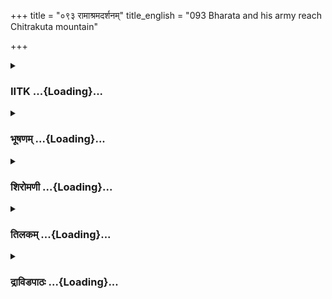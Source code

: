 +++
title = "०९३ रामाश्रमदर्शनम्"
title_english = "093 Bharata and his army reach Chitrakuta mountain"

+++
<div caption="श्रीराम-हरिसीताराममूर्ति-घनपाठिभ्यां वचनम्" class="audioEmbed" src="https://archive.org/download/Ramayana-recitation-Sriram-harisItArAmamUrti-Ghanapaati-v2/Kanda_2/Kanda_2_AYK-093-Rama_Shrama_Darshanam.mp3"></div>

<div class="js_include collapsed" newlevelforh1="3" title="IITK" unfilled url="/purANam/rAmAyaNam/audIchya-pAThaH/iitk/2_ayodhyAkANDam/07-rAma-darshanam/093_rAmAshramadarshanam.md">
<details><summary><h3>IITK ...{Loading}...</h3></summary>

Bharata's Journey to Chitrakuta -- Bharata observes signs of smoke and
presumes it to be the hermitage of Rama -- Bharata, Vasistha and
Satrughna move forward towards the hermitage.



#### श्लोकः
##### मूलम्
तया महत्या यायिन्या ध्वजिन्या वनवासिनः।  
अर्दिता यूथपा मत्ताः सयूथास्सम्प्रदुद्रुवुः॥2.93.1॥

##### शब्दार्थः
यायिन्या while on the march, महत्या by the great, तया that, ध्वजिन्या by the army, वनवासिनः  foresters, मत्ताः exited, यूथपाः the leaders of herds, अर्दिताः were frightened, सयूथाः with  
herds, सम्प्रदुद्रुवुः ran off.

##### आङ्ग्लानुवादः
On seeing the great army marching, the exited leaders of herds of elephants inhabiting the forest were frightened and ran off with their herds.



#### श्लोकः
##### मूलम्
ऋक्षाः पृषतसङ्घाश्च रुरवश्च समन्ततः।  
दृश्यन्ते वनराजीषु गिरिष्वपि नदीषु च॥2.93.2॥

##### शब्दार्थः
वनराजीषु in the stretches of the forest, गिरिष्वपि also on the mountains, नदीषु च at the river banks, समन्ततः on all sides, ऋक्षाः bears, पृषतसङ्घाश्च herds of dappled gazelle, रुरवश्च antelopes, दृश्यन्ते could be seen

##### आङ्ग्लानुवादः
Bears, herds of dappled gazelle and antelopes could be seen everywhere in the stretches of the forest, also on the mountains and on the river banks.



#### श्लोकः
##### मूलम्
स सम्प्रतस्थे धर्मात्मा प्रीतो दशरथात्मजः।  
वृतो महत्या नादिन्या सेनया चतुरङ्गया॥2.93.3॥

##### शब्दार्थः
धर्मत्मा the righteous, सः दशरथात्मजः that son of Dasaratha (Bharata), प्रीतः was delighted,  नादिन्या clamouring, महत्या great, चतुरङ्गया of four divisions, सेनया with army, वृतः  
surrounded by, सम्प्रतस्थे proceeded.

##### आङ्ग्लानुवादः
Bharata the righteous son of Dasaratha, proceeded with great delight in the company of the clamouring army of four divisions.



#### श्लोकः
##### मूलम्
सागरौघनिभा सेना भरतस्य महात्मनः।  
महीं सञ्छादयामास प्रावृषि द्यामिवाम्बुदः॥2.93.4॥

##### शब्दार्थः
महात्मनः of the magnanimous one, भरतस्य Bharata's, सागरौघनिभा resembling the waves of ocean, सेना the army, प्रावृषि during the rainy season, अम्बुदः cloud, द्यामिव like the sky, महीम् the earth, सञ्छादयामास covered.

##### आङ्ग्लानुवादः
The army of the magnanimous Bharata, resembling the waves of the ocean, covered the earth as the clouds cover the sky during the rainy season.



#### श्लोकः
##### मूलम्
तुरङ्गौघैरवतता वारणैश्च महाजवैः।  
अनालक्ष्या चिरं कालं तस्मिन्काले बभूव भूः॥2.93.5॥

##### शब्दार्थः
तस्मिन्काले at that moment, महाजवैः with great speed, तुरङ्गौघैः with multitude of horses, वारणैश्च with elephants, अवतता overspread, भूः the earth, चिरकालम् for a long time, अनालक्ष्या  बभूव became invisible.

##### आङ्ग्लानुवादः
At that moment, a multiutde of swift horses and elephants spread out with great speed and the surface of the earth became invisible for a long time.



#### श्लोकः
##### मूलम्
स यात्वा दूरमध्वानं सुपरिश्रान्तवाहनः।  
उवाच भरत श्श्रीमान् वसिष्ठं मन्त्रिणां वरम्॥2.93.6॥

##### शब्दार्थः
श्रीमान् the majestic one, सः भरतः that Bharata, दूरम् great, अध्वानम् distance, यात्वा having travelled, सुपरिश्रान्तवाहनः with draught animals extremely wearied, मन्त्रिणाम् among counsellors, वरम् the best, वसिष्ठम् addressing Vasistha, उवाच said.

##### आङ्ग्लानुवादः
With his draught animals extremely wearied by covering a great distance, the majestic Bharata said to Vasistha, the best of counsellorsः



#### श्लोकः
##### मूलम्
यादृशं लक्ष्यते रूपं यथा चैव श्रुतं मया।  
व्यक्तं प्राप्ताः स्म तं देशं भरद्वाजो यमब्रवीत्॥2.93.7॥

##### शब्दार्थः
यादृशम् whichever, रूपम् the appearance, लक्ष्यते is being observed, मया by me, यथा as, श्रुतं चैव has been heard, यम् about which region, भरद्वाजः Bharadwaja, अब्रवीत् spoke, तं देशम् that region, प्राप्ताः स्म we have reached, व्यक्तम् this is clear.

##### आङ्ग्लानुवादः
Looking at these surroundings and from what I had heard, it is clear that we have reached the region indicated by Bharadwaja.



#### श्लोकः
##### मूलम्
अयं गिरिश्चित्रकूट इयं मन्दाकिनी नदी।  
एतत्प्रकाशते दूरान्नीलमेघनिभं वनम्॥2.93.8॥

##### शब्दार्थः
अयम् गिरिः this is the mountain, चित्रकूटः is Chitrakuta, इयं नदी this is the river, मन्दाकिनी Mandakini, दूरात् from a distance, एतत् this, नीलमेघनिभम् like a blue cloud, वनम् forest, प्रकाशते is shining.

##### आङ्ग्लानुवादः
This mountain is Chitrakuta and this river, Mandakini. The forest shines from a distance like a blue cloud.



#### श्लोकः
##### मूलम्
गिरेस् सानूनि रम्याणि चित्रकूटस्य सम्प्रति।  
वारणैरवमृद्यन्ते मामकै पर्वतोपमैः॥2.93.9॥

##### शब्दार्थः
सम्प्रति now, मामकैः relating to me, पर्वतोपमैः resembling mountains, वारणैः with elephants, चित्रकूटस्य गिरेः Chitrkuta mountain's, रम्याणि enchanting, सानूनि ridges, अवमृद्यन्ते are being trampled.

##### आङ्ग्लानुवादः
The enchanting ridges of mount Chitrakuta are now trampled by my mountainlike elephants.



#### श्लोकः
##### मूलम्
मुञ्चन्ति कुसुमान्येते नगाः पर्वतसानुषु।  
नीला इवातपापाये तोयं तोयधरा घनाः॥2.93.10॥

##### शब्दार्थः
पर्वतसानुषु on the mountain ridges, एते नगाः these trees, आतपापाये at the end of summer, नीलाः blue, घनाः dense, तोयधराः rainclouds, तोयम् इव like showers, कुसुमानि flowers, मुञ्चन्ति are shedding.

##### आङ्ग्लानुवादः
The trees on the mountain ridges are shedding flowers, like dense blue rainclouds showering water at the end of summer.



#### श्लोकः
##### मूलम्
किन्नराचरितं देशं पश्य शत्रुघ्न पर्वतम्।  
मृगैस्समन्तादाकीर्णं मकरैरिव सागरम्॥2.93.11॥

##### शब्दार्थः
शत्रुघ्न O Satrughna, मकरैः with great crocodiles, सागरम् इव like ocean, समन्तात् everywhere, मृगैः with animals, आकीर्णम् abounding, किन्नराचरितम् frequented by kinneras, देशम् region, पर्वतम् mountain, पश्य behold.

##### आङ्ग्लानुवादः
O Satrughna, behold this mountain frequented by kinneras and abounding in animals like great crocodiles in the ocean.



#### श्लोकः
##### मूलम्
एते मृगगणा भान्ति शीघ्रवेगाः प्रचोदिताः।  
वायुप्रविद्धा श्शरदि मेघराजिरिवाम्बरे॥2.93.12॥

##### शब्दार्थः
प्रचोदिताः incited, शीघ्रवेगाः swiftfooted, एते these, मृगगणाः herds of deer, शरदि autumnal, अम्बरे sky, वायुप्रविद्धा expelled, मेघराजिरिव like mass of clouds, भान्ति are appearing.

##### आङ्ग्लानुवादः
Incited by the clamour of the army, these swiftrunning herds of deer expelled from their retreats resemble mass of clouds in the autumnal sky shattered by the wind.



#### श्लोकः
##### मूलम्
कुर्वन्ति कुसुमापीडान् शिरस्सु सुरभीनमी।  
मेघप्रकाशैः फलकैर्दाक्षिणात्या यथा नराः॥2.93.13॥

##### शब्दार्थः
अमी these mountain ridges, मेघप्रकाशैः looking brilliant like clouds, फलकैः shields, दाक्षिणात्याः belonging to southern region, नराः यथा like people, शिरस्सु on their heads, सुरभीन् fragrant, कुसुमापीडान् flower adornments, कुर्वन्ति are making.

##### आङ्ग्लानुवादः
Like the people of the south, the trees on the mountain ridges with branches, brilliant like clouds, are crowned with fragrant flowers as adornments.



#### श्लोकः
##### मूलम्
निष्कूजमिव भूत्वेदं वनं घोरप्रदर्शनम्।  
अयोध्येव जनाकीर्णा सम्प्रति प्रतिभाति मा॥2.93.14॥

##### शब्दार्थः
घोरप्रदर्शनम् dreadful in appearance, इदं वनम् this forest, निष्कूजमिव भूत्वा devoid of any twittering of birds, सम्प्रति now, जनाकीर्णा thronged with people, अयोध्येव like Ayodhya, मा to me, प्रतिभाति it appears.

##### आङ्ग्लानुवादः
This forest, dreadful in appearance was devoid of twittering of birds. But now it appears to me like Ayodhya thronged with people.



#### श्लोकः
##### मूलम्
खुरैरुदीरितो रेणुर्दावं प्रच्छाद्य तिष्ठति।  
तं वहत्यनिल श्श्रीघ्रं कुर्वन्निव मम प्रियम्॥2.93.15॥

##### शब्दार्थः
खुरैः by the hooves, उदीरितः kicked, रेणुः dust, दावम् the forest, प्रच्छाद्य having enveloped, तिष्ठति is set, अनिलः wind, मम to me, प्रियम् pleasure, कुर्वन् इव as if to give, शीघ्रम् quickly, तम् that dust, वहति transporting it.

##### आङ्ग्लानुवादः
While the dust kicked by the hooves of the horses enveloped the forest, the wind, as if to please me, is quickly blowing them away.



#### श्लोकः
##### मूलम्
स्यन्दनांस्तुरगोपेतान्सूतमुख्यै रधिष्ठितान्।  
एतान्सम्पततश्श्रीघ्रं पश्य शत्रुघ्न कानने॥2.93.16॥

##### शब्दार्थः
शत्रुघ्न O Satrughna, कानने in the forest, शीघ्रम् quickly, सम्पततः flying, सूतमुख्यैः by excellent charioteers, अधिष्ठितान् commanded by, तुरगोपेतान् drawn by horses, एतान् these, स्यन्दनान् chariots, पश्य behold.

##### आङ्ग्लानुवादः
Behold, O Satrughna, these chariots, commanded by excellent charioteers,  harnessed with horses are flying through the forest.



#### श्लोकः
##### मूलम्
एतान्वित्रासितान्पश्यबर्हिणः प्रियदर्शनान्।  
एतमाविशत श्श्रीघ्रमधिवासं पतत्रिणः॥2.93.17॥

##### शब्दार्थः
प्रियदर्शनान् pleasant to look, वित्रासितान् frightened, एतम् अधिवासम् their nests, शीघ्रम्  
hurriedly, आविशतः entering, एतान् these, बर्हिणः peacocks, पतत्रिणः birds, पश्य behold.

##### आङ्ग्लानुवादः
Behold, these lovely frightened peacocks and other birds hurriedly entering their nests.



#### श्लोकः
##### मूलम्
अतिमात्रमयं देशो मनोज्ञः प्रतिभाति मे।  
तापसानां निवासोऽयं व्यक्तं स्वर्गपथो यथा॥2.93.18॥

##### शब्दार्थः
अयं देशः this region, अतिमात्रम् very, मनोज्ञः charming, मे to me, प्रतिभाति appears, स्वर्गपथो यथा like pathway to heaven, अयम् this one, व्यक्तम् clearly, तापसानाम् ascetics', निवासः abode.

##### आङ्ग्लानुवादः
Being the abode of ascetics, this region looks very charming like the pathway to heaven.



#### श्लोकः
##### मूलम्
मृगा मृगीभिः सहिता बहवः पृषता वने।  
मनोज्ञरूपा दृश्यन्ते कुसुमैरिव चित्रिताः॥2.93.19॥

##### शब्दार्थः
वने in this forest, बहवः many, पृषताः मृगाः spotted deer, कुसुमैः with flowers, चित्रिता इव as if painted, मनोज्ञरूपाः of charming appearance, मृगीभिः does, सहिताः in the company of,  
दृश्यन्ते are seen.

##### आङ्ग्लानुवादः
In this forest many a dappled deer with their mates looking as if painted with flowers are seen wandering about with a charming appearance.



#### श्लोकः
##### मूलम्
साधु सैन्याः प्रतिष्ठन्तां विचिन्वन्तु च कानने।  
यथा तौ पुरुषव्याघ्रौ दृश्येते रामलक्ष्मणौ॥2.93.20॥

##### शब्दार्थः
पुरुषव्याघ्रौ best of men, तौ रामलक्ष्मणौ those Rama and Lakshmana, यथा how, दृश्येते they could be seen, सैन्याः soldiers, साधु properly, प्रतिष्ठन्ताम् let them proceed, कानने in the forest, विचिन्वन्तु च be searched.

##### आङ्ग्लानुवादः
Let the soldiers set out and properly search the forest till such time the best of men, Rama and Lakshmana, are found.



#### श्लोकः
##### मूलम्
भरतस्य वचश्श्रुत्वा पुरुषाश्शस्त्रपाणयः।  
विविशु स्तद्वनं शूरा धूमं च ददृशु स्ततः॥2.93.21॥

##### शब्दार्थः
भरतस्य Bharata's, वचः words, श्रुत्वा having heard, शस्त्रपाणयः with weapons in their hands, शूराः valiant, पुरुषाः men, तत् that, वनम् forest, विविशुः entered, ततः then, धूमम् smoke, ददृशुश्च observed.

##### आङ्ग्लानुवादः
Hearing the words of Bharata, those valiant warriors with weapons in their hands entered the forest. Therafter, they observed a spiral of smoke rising.



#### श्लोकः
##### मूलम्
ते समालोक्य धूमाग्रमूचुर्भरतमागताः।  
नामनुष्ये भवत्यग्नि र्व्यक्तमत्रैव राघवौ॥2.93.22॥

##### शब्दार्थः
ते they, धूमाग्रम् column of smoke, समालोक्य having seen, भरतम् to Bharata, आगताः returned, ऊचुः communicated, अमनुष्ये in a place bereft of men, अग्निः fire, न भवति  cannot exist, व्यक्तम् clearly, राघवौ Rama and Lakshmana, अत्रैव are here only.

##### आङ्ग्लानुवादः
Having seen the column of smoke, they returned and informed Bharata, saying, 'In a place bereft of men, fire cannot exist. Clearly Rama and Lakshmana must be here only.'



#### श्लोकः
##### मूलम्
अथ नाऽत्र नरव्याघ्रौ राजपुत्रौ परन्तपौ।  
अन्ये रामोपमास् सन्ति व्यक्तमत्र तपस्विनः॥2.93.23॥

##### शब्दार्थः
अथ otherwise, नरव्याघ्रौ tigers among men, परन्तपौ subduers of enemies, राजपुत्रौ princes, अत्र न if they are not here, अत्र here, रामोपमाः resembling Rama, अन्ये other, तपस्विनः सन्ति ascetics are there, व्यक्तम् evident.

##### आङ्ग्लानुवादः
In case the two princes, Rama and Lakshmana, the best of men, and subduers of  
enemies are not residing here then evidently it must be some other ascetics like Rama.



#### श्लोकः
##### मूलम्
तच्छ्रुत्वा भरतस्तेषां वचनं साधुसम्मतम्।  
सैन्यानुवाच सर्वांस्तानमित्रबलमर्दनः॥2.93.24॥

##### शब्दार्थः
अमित्रबलमर्दनः who crushes the hostile armies, भरतः Bharata, तेषाम् their, साधुसम्मतम् acceptable to the pious, तत् वचनम् those words, श्रुत्वा having heard, सर्वान् entire, तान् सैन्यान् to that entire army, उवाच said.

##### आङ्ग्लानुवादः
Having heard these words acceptable to the pious, Bharata, the crusher of enemy forces, addressed the entire armyः



#### श्लोकः
##### मूलम्
यत्ता भवन्तस्तिष्ठन्तु नेतो गन्तव्यमग्रतः।  
अहमेव गमिष्यामि सुमन्त्रो गुरुरेव च॥2.93.25॥

##### शब्दार्थः
भवन्तः all of you, यत्ताः alertly, तिष्ठन्तु stay, इतः from here, अग्रतः forward, न गन्तव्यम् you should not proceed, अहमेव myself alone, गमिष्यामि I shall go, सुमन्त्रः Sumantra, गुरुरेव च  preceptor Vasistha also.

##### आङ्ग्लानुवादः
All of you carefully watch here. Do not proceed any further. Sumantra, the preceptor and myself shall go forward.



#### श्लोकः
##### मूलम्
एवमुक्ता स्ततस्सर्वे तत्र तस्थुः समन्तः।  
भरतो यत्र धूमाग्रं तत्र दृष्टिं समादधात्॥2.93.26॥

##### शब्दार्थः
ततः thereafter, एवम् thus, उक्ताः spoken, सर्वे all of them, समन्ततः everyside, तत्र there, तस्थुः  halted, भरतः Bharata, धूमाग्रम् column of smoke, यत्र where it is seen, तत्र there, दृष्टिम् gaze, समादधात् fixed.

##### आङ्ग्लानुवादः
At this command, all of them halted. Then Bharata fixed his gaze on the source of the smoke.



#### श्लोकः
##### मूलम्
व्यवस्थिता या भरतेन सा चमूर्निरीक्षमाणाऽपि च भूमिमग्रतः।  
बभूव हृष्टा न चिरेण जानती प्रियस्य रामस्य समागमं तदा॥2.93.27॥

##### शब्दार्थः
या the army, भरतेन by Bharata, व्यवस्थिता has been halted, चमूः army, अग्रतः in the forefront, भूमिम् the space, निरीक्षमाणाऽपि च even though gazing at, न चिरेण not long before, तदा then, प्रियस्य of the beloved, रामस्य Rama's, समागमम् union, जानती knowing, हृष्टा बभूव rejoiced.

##### आङ्ग्लानुवादः
The army thus halted by Bharata, gazing at the space before them rejoiced at the thought that not long before they would rejoin their beloved Rama.  

#### समाप्तिः
 श्रीमद्रामायणे वाल्मीकीय आदिकाव्ये अयोध्याकाण्डे त्रिनवतितमस्सर्गः॥  
Thus ends the ninetythird sarga in Ayodhyakanda of the holy Ramayana, the first epic composed by sage Valmiki.

</details>
</div>
<div class="js_include collapsed" newlevelforh1="3" title="भूषणम्" unfilled url="/purANam/rAmAyaNam/audIchya-pAThaH/TIkA/bhUShaNa_iitk/2_ayodhyAkANDam/07-rAma-darshanam/093_rAmAshramadarshanam.md">
<details><summary><h3>भूषणम् ...{Loading}...</h3></summary>



तया महत्या यायिन्या ध्वजिन्या वनवासिनः ।  

अर्द्दिता यूथपा मत्ताः सयूथाः सम्प्रदुद्रुवुः  ॥  २।९३।१  ॥   

तयेत्यादि । यायिन्या गच्छन्त्या । अर्दिताः पीडिताः । यूथपाः
गजादियूथनाथाः । "यूथनाथस्तु यूथपः" इत्यमरः  ॥  २।९३।१  ॥   

  

ऋक्षाः पृषतसङ्घाश्च रुरवश्च समतन्तः ।  

दृश्यन्ते वनराजीषु गिरिष्वपि नदीषु च  ॥  २।९३।२ ॥   

ऋक्षा इति । पृषतसङ्घाः बिन्दुमन्मृगसङ्घाः । ऋक्षाः भल्लूकाः । रुरवो
बिन्दुरहिताः स्थूलकायाः विकटश्रृङ्गा मृगाः । दृश्यन्ते अदृश्यन्त ।
वनराजीष्वित्यादिना अपूर्वमनुष्यादिदर्शनेन स्तब्धेक्षणाः स्थिता
इत्युच्यन्ते  ॥  २।९३।२  ॥   

  

स सम्प्रतस्थे धर्मात्मा प्रीतो दशरथात्मजः ।  

वृतो महत्या नादिन्या सेनया चतुरङ्गया  ॥  २।९३।३  ॥   

स इति । नादिन्या रथघोषहेषितबृंहितादिभिरिति शेषः  ॥  २।९३।३  ॥   

  

सागरौघनिभा सेना भरतस्य महात्मनः ।  

महीं सञ्छादयामास प्रावृषि द्यामिवाम्बुदः  ॥  २।९३।४  ॥   

सागरौघेति । द्यामाकाशम्  ॥  २।९३।४  ॥   

  

तुरङ्गौघैरवतता वारणैश्च महाजवैः ।  

अनालक्ष्याचिरं कालं तस्मिन् काले बभूव भूः  ॥  २।९३।५  ॥   

तुरङ्गौघैरिति । अवतता निरन्तरा । तस्मिन् काले गमनकाले । चिरकालमित्यनेन
कदाचिल्लक्ष्यत इति गम्यते  ॥  २।९३।५  ॥   

  

स यात्वा दूरमध्वानं सुपरिश्रान्तवाहनः ।  

उवाच भरतः श्रीमान् वसिष्ठं मन्त्रिणां वरम्  ॥  २।९३।६  ॥   

स इति । मन्त्रिणां मन्त्रविदाम् । यद्वा औचित्यान्मन्त्रशब्दः
कार्य्यविचारे वर्त्तते  ॥  २।९३।६  ॥   

  

यादृशं लक्ष्यते रूपं यथा चैव श्रुतं मया ।  

व्यक्तं प्राप्ताः स्म तं देशं भरद्वाजो यमब्रवीत्  ॥  २।९३।७  ॥   

यादृशमिति । अस्य देशस्य यादृशं रूपं लक्ष्यते । मन्दाकिनी ।
चित्रकूटमध्यवर्त्तित्वरूपं मया च यथा येन प्रकारेण श्रुतं भरद्वाजात् तथा
दृश्यत इति शेषः  ॥  २।९३।७  ॥   

  

अयं गिरिश्चित्रकूट इयं मन्दाकिनी नदी ।  

एतत् प्रकाशते दूरान्नीलमेघनिभं वनम्  ॥  २।९३।८  ॥   

तदेवाह--अयमित्यादिना । अयं पुरोवर्त्ती गिरिश्चित्रकूटो भवति तथेयं
मन्दाकिनी भवति । एतत् अनयोर्मध्यवर्त्ति वनं नीलमेघनिभं प्रकाशते  ॥ 
२।९३।८  ॥   

  

गिरेः सानूनि रम्याणि चित्रकूटस्य सम्प्रति ।  

वारणैरवमृद्यन्ते मामकैः पर्वतोपमैः  ॥  २।९३।९  ॥   

अथ तद्देशप्राप्तिं दर्शयति--गिरेः सानूनीति । सानूनि एतानीति सिद्धम् ।
अवमृद्यन्ते भज्यन्ते  ॥  २।९३।९  ॥   

  

मुञ्चन्ति कुसुमान्येते नगाः पर्वतसानुषु ।  

नीला इवातपापाये तोयं तोयधरा घनाः  ॥  २।९३।१०  ॥   

अथ रामनिवासत्वेन भोग्यताबुद्ध्या तद्वनं भ्रातरं प्रति
वर्णयति--मुञ्चन्तीत्यादिना । एते वकुला इत्यर्थः । आतपापाये घर्मान्ते,
वर्षाकाल इति यावत् । तोयधरा इति नीलत्वे हेतुः  ॥  २।९३।१०  ॥   

  

किन्नराचरितं देशं पश्य शत्रुघ्न पर्वतम् ।  

मृगैः समन्तादाकीर्णं मकरैरिव सागरम्  ॥  २।९३।११  ॥   

किन्नरेति । किन्नराचरितं देशं किन्नराचरितदेशरूपं पर्वतम्  ॥  २।९३।११  ॥   

  

एते मृगगणा भान्ति शीघ्रवेगाः प्रचोदिताः ।  

वायुप्रविद्धा शरदि मेघराजिरिवाम्बरे  ॥  २।९३।१२  ॥   

एत इति । प्रचोदिताः सैनिकैरिति शेषः । प्रविद्धा प्रेरितेति यावत्  ॥ 
२।९३।१२  ॥   

  

कुर्वन्ति कुसुमापीडान् शिरस्सु सुरभीनमी ।  

मेघप्रकाशैः फलकैर्दाक्षिणात्या यथा नराः  ॥  २।९३।१३  ॥   

कुर्वन्तीति । अमी भटाः मेघप्रकाशैः फलकैः केशबन्धविशेषैः वनसञ्चारार्थं
कल्पितैरुपलक्षिताः सन्तः । दाक्षिणात्या नरा यथा दाक्षिणात्या नरा इव ।
शिरस्सु कुसुमापीडान् कुसुमशेखरान् कुर्वन्ति । "आपीडशेखरोत्तंसावतंसाः
शिरसि स्रजः ।" इति हलायुधः । दाक्षिणात्या हि केशानुद्धृत्य बद्ध्वा
कुसुमापीडैरलङ्कुर्वन्ति  ॥  २।९३।१३  ॥   

  

निष्कूजमिव भूत्वेदं वनं घोरप्रदर्शनम् ।  

अयोध्येव जनाकीर्णा सम्प्रति प्रतिभाति मा  ॥  २।९३।१४  ॥   

निष्कूजमिति । घोरप्रदर्शनं क्रूरदर्शनमिदं वनं पुरा निष्कूजमिव भूत्वा
निर्जनं भूत्वेति यावत् । सम्प्रति जनाकीर्णा अयोध्या सौम्यनगरीव मा मां
प्रतिभाति  ॥  २।९३।१४  ॥   

  

खुरैरुदीरितो रेणुर्दिवं प्रच्छाद्य तिष्ठति ।  

तं वहत्यनिलः शीघ्रं कुर्वन्निव मम प्रियम्  ॥  २।९३।१५  ॥   

खुरैरिति । हयादिखुरैरुदीरितः उत्थापितो रेणुर्दिवं प्रच्छाद्य तिष्ठति ।
वहति द्रुतमपनयति । कुर्वन्निव मम प्रियं रामाश्रमदर्शनप्रदानादिति भावः ।
अनेनावगम्यते रामाश्रमवर्णनं तदधिष्ठितत्वेन प्रीतिहेतुत्वादिति  ॥  २।९३।१५
 ॥   

  

स्यन्दनांस्तुरगोपेतान् सूतमुख्यैरधिष्ठितान् ।  

एतान् सम्पततः शीघ्रं पश्य शत्रुघ्न कानने  ॥  २।९३।१६  ॥   

वक्ष्यमाणत्रासहेतुत्वेनाह--स्यन्दनानिति । सूतमुख्यैः सारथिमुख्यैः ।
सम्पततः रामदर्शनकुतूहलेन सम्यग्गच्छतः  ॥  २।९३।१६  ॥   

  

एतान् वित्रासितान् पश्य बर्हिणः प्रियदर्शनान् ।  

एतमाविशतः शीघ्रमधिवासं पतत्ित्रणः  ॥  २।९३।१७  ॥   

एतानिति । वित्रासितान् रथैरिति शेषः । बर्हिणः मयूरान् । एतं शैलम् ।
पतत्त्रिणः प्रशस्तपक्षानिति बर्हिविशेषणम्  ॥  २।९३।१७  ॥   

  

अतिमात्रमयं देशो मनोज्ञः प्रतिभाति मा ।  

तापसानां निवासो ऽयं व्यक्तं स्वर्गपथो यथा  ॥  २।९३।१८  ॥   

अतिमात्रमिति । अतिमात्रं मनोज्ञ इति सम्बन्धः । अत एव स्वर्गपथो यथा
स्वर्गप्रदेश इव । मा मां प्रतिभाति  ॥  २।९३।१८  ॥   

  

मृगा मृगीभिः सहिता बहवः पृषता वने ।  

मनोज्ञरूपा लक्ष्यन्ते कुसुमैरिव चित्रिताः  ॥  २।९३।१९  ॥   

मृगा इति । पृषताः बिन्दुमृगाः  ॥  २।९३।१९  ॥   

  

साधुसैन्याः प्रतिष्ठन्तां विचिन्वन्तु च कानने ।  

यथा तौ पुरुषव्याघ्रौ दृश्येते रामलक्ष्मणौ  ॥  २।९३।२०  ॥   

भरतस्य वचः श्रुत्वा पुरुषाः शस्त्रपाणयः ।  

विविशुस्तद्वनं शूरा धूमं च ददृशुस्ततः  ॥  २।९३।२१  ॥   

साध्विति । साधुसैन्याः उचिताः सैनिकाः । "साधुः स्त्रिषूचिते सौम्ये
सज्ज्ने वार्द्धुषौ पुमान् ।" इति वैजयन्ती । प्रतिष्ठान्तां
गच्छन्त्वित्यर्थः । दृश्येते दृश्येयाताम् । लकारव्यत्यय आर्षः  ॥ 
२।९३।२०२१  ॥   

  

ते समालोक्य धूमाग्रमूचुर्भरतमागताः ।  

नामनुष्ये भवत्याग्निर्व्यक्तमत्रैव राघवौ  ॥  २।९३।२२  ॥   

त इति । धूमाग्रं धूमशिखाम् । अमनुष्ये मनुष्यरहिते देशे । अग्निः
धूमरेखाविशेषनिश्चितः न भवति । अत्र अत्रैव वह्निमत्प्रदेशे राघवौ स्तः ।
व्यक्तं ध्रुवम्  ॥  २।९३।२२  ॥   

  

अथ नात्र नरव्याघ्रौ राजपुत्रौ परन्तपौ ।  

मन्ये रामोपमाः सन्ति व्यक्तमत्र तपस्विनः  ॥  २।९३।२३  ॥   

अथेति । अथ यदि न स्त इत्यर्थः । तपस्विनः सन्ति, ते प्रष्टव्या इति भावः
 ॥  २।९३।२३  ॥   

  

तच्छ्रुत्वा भरतस्तेषां वचनं साधुसम्मतम् ।  

सैन्यानुवाच सर्वांस्तानमित्रबलमर्दनः  ॥  २।९३।२४  ॥   

तदिति । साधुसम्मतं साधूनां न्यायविदां सम्मतम् । अमित्रबलमर्दनः अमोघशासन
इति यावत्  ॥  २।९३।२४  ॥   

  

यत्ता भवन्तस्तिष्ठन्तु नेतो गन्तव्यमग्रतः ।  

अहमेव गमिष्यामि सुमन्त्रो गुरुरेव च  ॥  २।९३।२५  ॥   

एवमुक्तास्ततः सर्वे तत्र तस्थुः समन्ततः ।  

भरतो यत्र धूमाग्रं तत्र दृष्टिं समादधात्  ॥  २।९३।२६  ॥   

यत्ता इति । यत्ताः निश्शब्दाः । इतः अस्माद्देशात् । परम् अग्रतः
भवद्भिर्न गन्तव्यम् । अहमेव राजसु मन्त्रिषु सुमन्त्र एव ऋत्विक्षु
गुरुर्वसिष्ठ एव । धृतिरिति पाठे--सुमन्त्र एवोच्यते  ॥  २।९३।२५२६  ॥   

  

व्यवस्थिता या भरतेन सा चमूर्निरीक्षमाणापि च धूममग्रतः ।  

बभूव हृष्टा नचिरेण जानती प्रियस्य रामस्य समागमं तदा  ॥  २।९३।२७  ॥   

व्यवस्थितेति । अग्रतो धूमं निरीक्षमाणापि च । अनेन रामदर्शनत्वरातिशयः
सूच्यते । व्यवस्थित भरतेन व्यवस्थापितेत्यर्थः । भरतेन हेतुना व्यवस्थिता
वा । सा चमूः प्रियस्य रामस्य नचिरेण अचिरेण । समागमं जानतौ सती तदा
व्यवस्थाकालेपि हृष्टा बभूव । जानकीप्रियस्येति च पाठः  ॥  २।९३।२७  ॥   

  

इत्यार्षे श्रीरामायणे वाल्मीकीये आदिकाव्ये श्रीमदयोध्याकाण्डे
त्रिनवतितमः सर्गः  ॥  ९३  ॥   

इति श्रीगोविन्दराजविरचिते श्रीरामायणभूषणे पीताम्बराख्याने
अयोध्याकाण्डव्याख्याने त्रिनवतितमः सर्गः  ॥  ९३  ॥   



</details>
</div>
<div class="js_include collapsed" newlevelforh1="3" title="शिरोमणी" unfilled url="/purANam/rAmAyaNam/audIchya-pAThaH/TIkA/shiromaNI_iitk/2_ayodhyAkANDam/07-rAma-darshanam/093_rAmAshramadarshanam.md">
<details><summary><h3>शिरोमणी ...{Loading}...</h3></summary>



यात्राकालिकं वृत्तान्तमाह-- तयेत्यादिभिः । यायिन्या गमनशीलया तया
ध्वजिन्या सेनया अर्दिताः पीडिताः अत एव मत्ताः दैन्यं प्राप्ताः सयूथाः
यूथसहिताः वनवासिनो यूथपाः गजप्रभृतयः सम्प्रदुद्रुवुः  ॥  २।९३।१  ॥   

  

ऋक्षा इति । ऋक्षादयः वनराज्यादिषु समन्ततो दृश्यन्ते, तत्र ऋक्षाः
भल्लूकाः पृषताः बिन्दुसहिताः रुरवस्तद्रहिताः  ॥  २।९३।२  ॥   

  

स इति । प्रीतः रामनिवासश्रुतिहेतुकप्रीतिविशिष्टः नादिन्या नादविशिष्टया
सेनया वृतो भरतः सम्प्रतस्थे  ॥  २।९३।३  ॥   

  

सागरेति । सागरौघनिभा सागरौघसदृशी महात्मनो भरतस्य सेना प्रावृषि वर्षतां
द्यामम्बुदो मेघ इव महीं सञ्छादयामास  ॥  २।९३।४  ॥   

  

तुरङ्गेति । तुरङ्गौघैरश्वसमूहैः महाबलैर्वारणैर्गजैश्च अवतता विस्तृता सा
सेना तस्मिन्काले चिरङ्कालमनालक्ष्या लक्षयितुमशक्या बभूव  ॥  २।९३।५  ॥   

  

स इति । स भरतः दूरमध्वानं गत्वा मन्त्रिणां वरं श्रेष्ठं वशिष्ठमुवाच  ॥ 
२।९३।६  ॥   

  

यादृशमिति । यं देशं चित्रकूटं यादृशं यादृशरूपविशिष्टं भरद्वाजो ऽब्रवीत्
मया च श्रुतं तादृशमेव रूपमत्र लक्ष्यते अतस्तं व्यक्तं चित्रकूटं वयं
प्राप्ताः स्मः  ॥  २।९३।७  ॥   

  

अयमिति । यतः नीलमेघनिभं नीलमेघसदृशमेतद्वनं दूरात्प्रकाशते अतः अयमेव
चित्रकूटो गिरिः मन्दाकिनी तदभिधा नदी इयमेव, एतेनेदमेव रूपं भरद्वाजेन
बोधितमिति सूचितम्  ॥  २।९३।८  ॥   

  

गिरेरिति । चित्रकूटस्य गिरेः सानूनि मामकैर्वारणैर्गजैः अवमृद्यन्ते
पीड्यन्ते  ॥  २।९३।९  ॥   

  

मुञ्चन्तीति । एते नीलाः नगाः वृक्षाः पर्वतसानुषु कुसुमानि मुञ्चन्ति,
तत्र दृष्टान्तः आतपापाये तोयधराः घनाः तोयमिव  ॥  २।९३।१०  ॥   

  

किन्नरेति । हे शत्रुघ्न मकरैराकीर्णं सागरमिव हयैराकीर्णं किन्नराचरितं
देशं पश्य  ॥  २।९३।११  ॥   

  

एते इति । प्रचोदिताः सेनाजनैः प्रेरिताः प्रचालिता इत्यर्थः, अत एव
शीघ्रवेगाः एते मृगगणाः भान्ति, तत्र दृष्टान्तः शरदि वायुप्रविद्धाः
वायुना प्रचालिताः अम्बरे आकाशे मेघजाला इव  ॥  २।९३।१२  ॥   

  

कुर्वन्तीति । अमी सैनिकाः तरवो वा शिरःसु सुरभीन् सुगन्धवतः कुसुमापीडान्
कृष्णपुष्पनिर्मितभूषणविशेषान् कुसुमगुच्छान्वा कुर्वन्ति धारयन्तीत्यर्थः,
तत्र दृष्टान्तः मेघप्रकाशैः मेघसङ्काशैः फलकैः खड्गादिप्रहारनिवारकचर्मभिः
उपलक्षिताः दाक्षिणात्याः नरा यथा  ॥  २।९३।१३  ॥   

  

निष्कूजमिति । निष्कूजं शब्दरहितमत एव घोरं प्रदर्शनं यस्य तदिदं वनं
सम्प्रति जनाकीर्णं भूत्वा अयोध्येव मे प्रतिभाति  ॥  २।९३।१४  ॥   

  

खुरैरिति । खुरैः अश्वादिशफैः उदीरितो यो रेणुः दिवं प्रच्छाद्य तिष्ठति तं
रेणुं मम प्रियं कुर्वन्निव अनिलः वायुः शीघ्रं वहति अन्यत्र प्रापयति  ॥ 
२।९३।१५  ॥   

  

स्यन्दनानिति । तुरगोपेतान् अश्वैर्युक्तान् शीघ्रं सम्पततो गच्छतः एतान्
स्यन्दनान् रथान् त्वं पश्य  ॥  २।९३।१६  ॥   

  

एतानिति । प्रियदर्शनान् एतान् बर्हिणो
मयूरान्वित्रासितान्सेनादर्शनहेतुकवित्रासविशिष्टान्पश्य, एवं शीघ्रमापततः
पतत्त्रिणः पक्षिणः अधिवासं निवासाश्रयं शैलं पश्य  ॥  २।९३।१७  ॥   

  

अतीति । अयं देशः अतिमात्रमतीव मनोज्ञो रमणीयः मे प्रतिभाति, तत्र हेतुः
यतो ऽयं तापसानां निवासः अत एव स्वर्गपथः स्वर्गतुल्यः व्यक्तं
प्रस्फुटमेतत्  ॥  २।९३।१८  ॥   

  

मृगा इति । मृगीभिः सहिताः मनोज्ञरूपाः पृषताः सबिन्दवो मृगाः कुसुमैः
चित्रिता इव लक्ष्यन्ते  ॥  २।९३।१९  ॥   

  

साध्विति । सैन्याः साधु यथा स्यात्तथा प्रतिष्ठन्तां काननं वनं
विचिन्वन्तु च । तत्प्रयोजनमाह-- यथा पुरुषव्याघ्रौ रामलक्ष्मणौ दृश्येते
 ॥  २।९३।२०  ॥   

  

भरतस्येति । भरतस्य वचः श्रुत्वा शस्त्रपाणयः पुरुषाः तद्वनं विविशुः, ततो
ऽनन्तरं दूराद्धूमाग्रं ददृशुः  ॥  २।९३।२१  ॥   

  

ते इति । ते वनप्रवेशनकर्तारः पुरुषाः धूमाग्रं समालोक्य भरतमागताः
प्राप्ताः सन्तः ऊचुः । तद्वचनाकारमाह-- अमनुष्ये मनुष्यरहिते देशे
अग्निर्न भवति एतादृशवने इति शेषः, तेन धूमलिङ्गकानुमानेन
वह्िनरस्माभिर्निश्चित इति ध्वनितमतः राघवौ अत्रैव इति
व्यक्तमस्माभिर्निश्चितम् । एतेन तस्मिन् वने दावाभावः सूचितः तेन
जलाधिक्यं व्यञ्जितम्  ॥  २।९३।२२  ॥   

  

इदमनुमानं जनसामान्यबोधकमिति द्योतयः न्नाह-- अथेति । अथ यदि नरव्याघ्रौ न
तर्हि रामोपमा अन्ये तपस्विनः सन्ति, रामोपमा इत्यनेन तद्वननिवासस्य
असमर्थजनाशक्यत्वं व्यञ्जितमेतेनात्र रामस्याभावे ऽपि रामनिवासस्थलनिश्चयो
ऽवश्यं भविष्यतीति सूचितम्  ॥  २।९३।२३  ॥   

  

तदिति । अमित्रबलमर्दनः शत्रुसेनानिषूदनो भरत उवाच  ॥  २।९३।२४  ॥   

  

तद्वचनाकारमाह-- यत्ता इति । यत्ताः सावधानाः भवन्तस्तिष्ठन्तु इतः अस्मात्
स्थानात् अग्रतो ऽग्रे न गन्तव्यमहमेव गमिष्यामि  ॥  २।९३।२५  ॥   

  

एवमिति । सैन्याः समन्ततः चतुर्दिक्षु तस्थुः भरतस्तु यत्र धूमाग्रं तत्र
दृष्टिं समादधत् समस्थापयत्  ॥  २।९३।२६  ॥   

  

व्यवस्थितेति । या चमूः भरतेन व्यवस्थिता व्यवस्थापिता सा चमूः अग्रतः
भूमिं धूमधूमवद्देशं निरीक्षमाणा अत एव रामस्य समागमं न चिरेण झटिति जानती
सती रुष्टा बभूव  ॥  २।९३।२७  ॥   

  

इति श्रीमद्वाल्मीकीयरामायणव्याख्याने रामायणशिरोमणावयोध्याकाण्डे
त्रिनवतितमः सर्गः  ॥  २।९३  ॥   

  

  



</details>
</div>
<div class="js_include collapsed" newlevelforh1="3" title="तिलकम्" unfilled url="/purANam/rAmAyaNam/audIchya-pAThaH/TIkA/tilaka_iitk/2_ayodhyAkANDam/07-rAma-darshanam/093_rAmAshramadarshanam.md">
<details><summary><h3>तिलकम् ...{Loading}...</h3></summary>



यायिन्या गच्छन्त्या । यूथपा यूथनाथाः  ॥  २।९३।१  ॥   

  

पृषताः सबिन्दव रुरवो ऽबिन्दवः अर्दिता दृश्यन्त इत्यर्थः  ॥  २।९३।२  ॥   

  

नादिन्या घोषवत्या  ॥  २।९३।३,४  ॥   

  

तस्मिन्काले मार्गगमनकाले । सा मही  ॥  २।९३।५  ॥   

  

मन्त्रिणां मन्त्रविदां वरं श्रेष्ठम्  ॥  २।९३।६  ॥   

  

भरद्वाजो यं देशं चित्रकूटं यादृशमब्रवीद्यथा चास्माभिः श्रुतं तथैवास्य
देशस्य रूपं लक्ष्यते, तस्माद्व्यक्तं तं देशं प्राप्ताः स्म । छान्दसो
विसर्गलोपः  ॥  २।९३।७  ॥   

  

प्राप्तिमेव विवृणोति अयमिति  ॥  २।९३।८  ॥   

  

अवमृद्यन्ते पीड्यन्ते  ॥  २।९३।९  ॥   

  

अत एवैते नगा वृक्षा गजानामाघातेन चलितशाखाः पर्वतसानुषु कुसुमानि
मुञ्चन्ति  ॥  २।९३।१०,११  ॥   

  

प्रचोदिताः सैनिकैः । वायुप्रविद्धाः वायुप्रेरिताः मेघजाला मेघसमूहाः ।
"मेघराज्यः" इति पाठान्तरम्  ॥  २।९३।१२  ॥   

  

अमी भटा मेघप्रकाशैः फलकैः शस्त्रनिवारणचर्मभिरुपलक्षिता दक्षिणात्या नरा
इव शिरःसु कुसुमापीडान्कुसुमनिर्मितभूषणविशेषान्कुर्वन्ति धारयन्तीति
तीर्थः । अमी वृक्षा निबिडप्रत्यग्रपलाशभूयिष्ठतया मेघवदवभासमानैः
फलकैर्महास्कन्धशाखाभिरुपलक्षिता दाक्षिणात्या दक्षिणदिग्भवाः
शशिप्रभान्सुरभीन्कुसुमापीडान्स्तबकशेखरान्कुर्वन्ति । "दाक्षिणात्याः
शशिप्रभान्" इति पाठ इति कतकः  ॥  २।९३।१३  ॥   

  

इदं वनं पूर्वं निष्कूजं जनशब्दरहितम्, अत एव घोरदर्शनं भूत्वा
सांप्रतमस्मदागमने जनाकीर्णायोध्येव भाति । पाठान्तरे जनाकीर्णमिदं
वनमयोध्येव भाति  ॥  २।९३।१४  ॥   

  

वहत्यपनयति । मम प्रियं कुर्वन्निव चित्रकूटदर्शनेन निरोधनिवर्तकत्वादिति
भावः  ॥  २।९३।१५  ॥   

  

संपततो गच्छतः  ॥  २।९३।१६,१७  ॥   

  

व्यक्तं स्पष्टम् । स्वर्गपथः स्वर्गप्रदेशः  ॥  २।९३।१८  ॥   

  

पृषतानां सबिन्दुत्वात्कुसुमैश्चित्रिता इवेत्युक्तिः  ॥  २।९३।१९  ॥   

  

साधु यथोचितं प्रतिष्ठन्तां गच्छन्तु । गमनफलं विचिन्वन्त्वित्यादि  ॥ 
२।९३।२० ॥   

  

धूमाग्रं धूमशिखां तेन वह्निमनुमाय तत्संपादकत्वेन राघवावनुमाय भरतमूचुः  ॥ 
२।९३।२१  ॥   

  

नामनुष्ये वनदाहाभावविशिष्टतया प्रत्यक्षं दृश्यमाने इति शेषः ।
तस्मान्मनुष्यकारणकवह्न्यनुपपत्त्या अत्रैव राघवाविति जानीमः  ॥  २।९३।२२
 ॥   

  

राजभीत्या निश्चयेन तथा वक्तुमशक्नुवन्तः पक्षान्तरमाहुः अथेति । अत्र न तौ
तथाप्यन्ये तपस्विनो ऽत्र भविष्यन्ति तन्मुखात्तद्वासस्थानलाभो भविष्यतीति
भावः  ॥  २।९३।२३  ॥   

  

साधुसंमतं न्यायवित्संमतं तेषां वचनं श्रुत्वा तत्र प्रदेशे रामावस्थितिं
निश्चित्य सर्वान्सैन्यानुवाच  ॥  २।९३।२४  ॥   

  

वचनमाह यत्ता इति । यत्ताः सावधानाः, कोलाहलमकुर्वन्तः ।
धृतिरित्यशोकमन्त्रिणो नामान्तरम्  ॥  २।९३।२५,२६  ॥   

  

अपि च या चमूर्भरतेन व्यवस्थिता भरतेन व्यवस्थापिता सा वासाय अग्रतो भूमिं
निरीक्षमाणा न चिरेण शीघ्रम्  ॥  २।९३।२७  ॥   

  

इति श्रीरामाभिरामे श्रीरामीये रामायणतिलके वाल्मीकीय आदिकाव्ये
ऽयोध्याकाण्डे त्रिनवतितमः सर्गः  ॥  २।९३  ॥   

  

  



</details>
</div>
<div class="js_include collapsed" newlevelforh1="3" title="द्राविडपाठः" unfilled url="/purANam/rAmAyaNam/drAviDapAThaH/2_ayodhyAkANDam/07-rAma-darshanam/093_rAmAshramadarshanam.md">
<details><summary><h3>द्राविडपाठः ...{Loading}...</h3></summary>


तया महत्या यायिन्या ध्वजिन्या वनवासिनः।  
अर्द्दिता यूथपा मत्ताः सयूथाः सम्प्रदुद्रुवुः ॥ 2.93.1 ॥   
ऋक्षाः पृषतसङ्घाश्च रुरवश्च समतन्तः।  
दृश्यन्ते वनराजीषु गिरिष्वपि नदीषु च ॥ 2.93.2 ॥   
स सम्प्रतस्थे धर्मात्मा प्रीतो दशरथात्मजः।  
वृतो महत्या नादिन्या सेनया चतुरङ्गया ॥ 2.93.3 ॥   
सागरौघनिभा सेना भरतस्य महात्मनः।  
महीं सञ्छादयामास प्रावृषि द्यामिवाम्बुदः ॥ 2.93.4 ॥   
अनालक्ष्याचिरं कालं तस्मिन् काले बभूव भूः**।  
चिरकालमित्यनेन कदाचिल्लक्ष्यत इति गम्यते ॥ 2.93.5 ॥   
स यात्वा दूरमध्वानं सुपरिश्रान्तवाहनः।  
उवाच भरतः श्रीमान् वसिष्ठं मन्त्रिणां वरम् ॥ 2.93.6 ॥   
यादृशं लक्ष्यते रूपं यथा चैव श्रुतं मया।  
व्यक्तं प्राप्ताः स्म तं देशं भरद्वाजो यमब्रवीत् ॥ 2.93.7 ॥   
अयं गिरिश्चित्रकूट इयं मन्दाकिनी नदी।  
एतत् प्रकाशते दूरान्नीलमेघनिभं वनम् ॥ 2.93.8 ॥   
गिरेः सानूनि रम्याणि चित्रकूटस्य सम्प्रति।  
वारणैरवमृद्यन्ते मामकैः पर्वतोपमैः ॥ 2.93.9 ॥   
मुञ्चन्ति कुसुमान्येते नगाः पर्वतसानुषु।  
नीला इवातपापाये तोयं तोयधरा घनाः ॥ 2.93.10 ॥   
किन्नराचरितं देशं पश्य शत्रुघ्न पर्वतम्।  
मृगैः समन्तादाकीर्णं मकरैरिव सागरम् ॥ 2.93.11 ॥   
एते मृगगणा भान्ति शीघ्रवेगाः प्रचोदिताः।  
वायुप्रविद्धा शरदि मेघराजिरिवाम्बरे ॥ 2.93.12 ॥   
कुर्वन्ति कुसुमापीडान् शिरस्सु सुरभीनमी।  
मेघप्रकाशैः फलकैर्दाक्षिणात्या यथा नराः ॥ 2.93.13 ॥   
निष्कूजमिव भूत्वेदं वनं घोरप्रदर्शनम्।  
अयोध्येव जनाकीर्णा सम्प्रति प्रतिभाति मा ॥ 2.93.14 ॥   
खुरैरुदीरितो रेणुर्दिवं प्रच्छाद्य तिष्ठति।  
तं वहत्यनिलः शीघ्रं कुर्वन्निव मम प्रियम् ॥ 2.93.15 ॥   
स्यन्दनांस्तुरगोपेतान् सूतमुख्यैरधिष्ठितान्।  
एतान् सम्पततः शीघ्रं पश्य शत्रुघ्न कानने ॥ 2.93.16 ॥   
एतान् वित्रासितान् पश्य बर्हिणः प्रियदर्शनान्।  
एतमाविशतः शीघ्रमधिवासं पतत्त्रिणः ॥ 2.93.17 ॥   
अतिमात्रमयं देशो मनोज्ञः प्रतिभाति मा।  
तापसानां निवासोऽयं व्यक्तं स्वर्गपथो यथा ॥ 2.93.18 ॥   
मृगा मृगीभिः सहिता बहवः पृषता वने।  
मनोज्ञरूपा लक्ष्यन्ते कुसुमैरिव चित्रिताः ॥ 2.93.19 ॥   
साधुसैन्याः प्रतिष्ठन्तां विचिन्वन्तु च कानने।  
यथा तौ पुरुषव्याघ्रौ दृश्येते रामलक्ष्मणौ ॥ 2.93.20 ॥   
भरतस्य वचः श्रुत्वा पुरुषाः शस्त्रपाणयः।  
विविशुस्तद्वनं शूरा धूमं च ददृशुस्ततः ॥ 2.93.21 ॥   
ते समालोक्य धूमाग्रमूचुर्भरतमागताः।  
नामनुष्ये भवत्याग्निर्व्यक्तमत्रैव राघवौ ॥ 2.93.22 ॥   
अथ नात्र नरव्याघ्रौ राजपुत्रौ परन्तपौ।  
मन्ये रामोपमाः सन्ति व्यक्तमत्र तपस्विनः ॥ 2.93.23 ॥   
तच्छ्रुत्वा भरतस्तेषां वचनं साधुसम्मतम्।  
सैन्यानुवाच सर्वांस्तानमित्रबलमर्दनः ॥ 2.93.24 ॥   
यत्ता भवन्तस्तिष्ठन्तु नेतो गन्तव्यमग्रतः।  
अहमेव गमिष्यामि सुमन्त्रो गुरुरेव च ॥ 2.93.25 ॥   
एवमुक्तास्ततः सर्वे तत्र तस्थुः समन्ततः।  
भरतो यत्र धूमाग्रं तत्र दृष्टिं समादधात् ॥ 2.93.26 ॥   
व्यवस्थिता या भरतेन सा चमूर्निरीक्षमाणापि च धूममग्रतः।  
बभूव हृष्टा नचिरेण जानती प्रियस्य रामस्य समागमं तदा ॥ 2.93.27 ॥   

</details>
</div>
